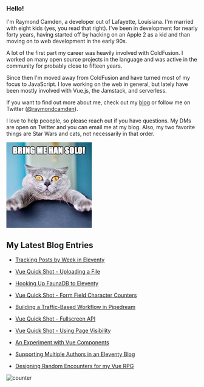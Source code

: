 ### Hello!

I'm Raymond Camden, a developer out of Lafayette, Louisiana. I'm married with eight kids (yes, you read that right). I've been in development for nearly forty years, having started off by hacking on an Apple 2 as a kid and than moving on to web development in the early 90s.

A lot of the first part my career was heavily involved with ColdFusion. I worked on many open source projects in the language and was active in the community for probably close to fifteen years. 

Since then I'm moved away from ColdFusion and have turned most of my focus to JavaScript. I love working on the web in general, but lately have been mostly involved with Vue.js, the Jamstack, and serverless. 

If you want to find out more about me, check out my [blog](https://www.raymondcamden.com) or follow me on Twitter ([@raymondcamden](https://twitter.com/raymondcamden)). 

I love to help peoeple, so please reach out if you have questions. My DMs are open on Twitter and you can email me at my blog. Also, my two favorite things are Star Wars and cats, not necessarily in that order.

![Star Wars cat](https://raw.githubusercontent.com/cfjedimaster/cfjedimaster/master/cat.jpg)

<!-- RSS -->
## My Latest Blog Entries

* [Tracking Posts by Week in Eleventy](https://www.raymondcamden.com/2020/09/30/tracking-posts-by-week-in-eleventy)

* [Vue Quick Shot - Uploading a File](https://www.raymondcamden.com/2020/09/20/vue-quick-shot-uploading-a-file)

* [Hooking Up FaunaDB to Eleventy](https://www.raymondcamden.com/2020/09/15/hooking-up-faunadb-to-eleventy)

* [Vue Quick Shot - Form Field Character Counters](https://www.raymondcamden.com/2020/09/14/vue-quick-shot-form-field-character-counters)

* [Building a Traffic-Based Workflow in Pipedream](https://www.raymondcamden.com/2020/09/06/building-a-traffic-based-workflow-in-pipedream)

* [Vue Quick Shot - Fullscreen API](https://www.raymondcamden.com/2020/09/04/vue-quick-shot-fullscreen-api)

* [Vue Quick Shot - Using Page Visibility](https://www.raymondcamden.com/2020/09/03/vue-quick-shot-using-page-visibility)

* [An Experiment with Vue Components](https://www.raymondcamden.com/2020/08/28/an-experiment-with-vue-components)

* [Supporting Multiple Authors in an Eleventy Blog](https://www.raymondcamden.com/2020/08/24/supporting-multiple-authors-in-an-eleventy-blog)

* [Designing Random Encounters for my Vue RPG](https://www.raymondcamden.com/2020/08/19/designing-random-encounters-for-my-vue-rpg)

<!-- ENDRSS -->

![counter](https://enzy20r2pibx5pb.m.pipedream.net)
